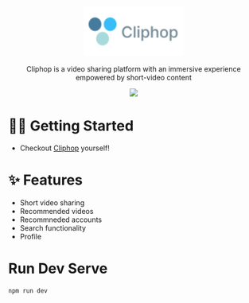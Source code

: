 <div align="center">
    <img height="100" src="https://raw.githubusercontent.com/Benjaminnnnnn/cliphop/main/src/utils/cliphop-logo.svg"/>
    <p>Cliphop is a video sharing platform with an immersive experience empowered by short-video content</p>
        <p align="center">
            <img height="20" src="https://img.shields.io/badge/vercel-%23000000.svg?style=for-the-badge&logo=vercel&logoColor=white">
        </p>
    </div>
</div>

# 👋🏻 Getting Started

- Checkout [Cliphop](https://cliphop.vercel.app/) yourself!

# ✨ Features

- Short video sharing
- Recommended videos
- Recommneded accounts
- Search functionality
- Profile

# Run Dev Serve

```
npm run dev
```

